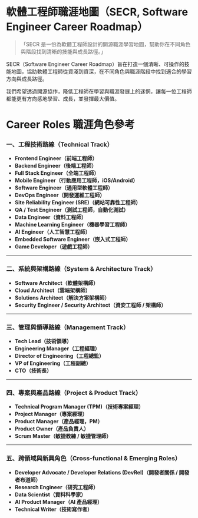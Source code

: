 # 軟體工程師職涯地圖（SECR, Software Engineer Career Roadmap）

> 「SECR 是一份為軟體工程師設計的開源職涯學習地圖，幫助你在不同角色與階段找到清晰的技能與成長路徑。」

SECR（Software Engineer Career Roadmap）旨在打造一個清晰、可操作的技能地圖，協助軟體工程師從資淺到資深，在不同角色與職涯階段中找到適合的學習方向與成長路徑。

我們希望透過開源協作，降低工程師在學習與職涯發展上的迷惘，讓每一位工程師都能更有方向感地學習、成長，並發揮最大價值。

# Career Roles 職涯角色參考

### 一、工程技術路線（Technical Track）

- **Frontend Engineer（前端工程師）**
- **Backend Engineer（後端工程師）**
- **Full Stack Engineer（全端工程師）**
- **Mobile Engineer（行動應用工程師，iOS/Android）**
- **Software Engineer（通用型軟體工程師）**
- **DevOps Engineer（開發運維工程師）**
- **Site Reliability Engineer (SRE)（網站可靠性工程師）**
- **QA / Test Engineer（測試工程師，自動化測試）**
- **Data Engineer（資料工程師）**
- **Machine Learning Engineer（機器學習工程師）**
- **AI Engineer（人工智慧工程師）**
- **Embedded Software Engineer（嵌入式工程師）**
- **Game Developer（遊戲工程師）**

---

### 二、系統與架構路線（System & Architecture Track）

- **Software Architect（軟體架構師）**
- **Cloud Architect（雲端架構師）**
- **Solutions Architect（解決方案架構師）**
- **Security Engineer / Security Architect（資安工程師 / 架構師）**

---

### 三、管理與領導路線（Management Track）

- **Tech Lead（技術領導）**
- **Engineering Manager（工程經理）**
- **Director of Engineering（工程總監）**
- **VP of Engineering（工程副總）**
- **CTO（技術長）**

---

### 四、專案與產品路線（Project & Product Track）

- **Technical Program Manager (TPM)（技術專案經理）**
- **Project Manager（專案經理）**
- **Product Manager（產品經理，PM）**
- **Product Owner（產品負責人）**
- **Scrum Master（敏捷教練 / 敏捷管理師）**

---

### 五、跨領域與新興角色（Cross-functional & Emerging Roles）

- **Developer Advocate / Developer Relations (DevRel)（開發者關係 / 開發者布道師）**
- **Research Engineer（研究工程師）**
- **Data Scientist（資料科學家）**
- **AI Product Manager（AI 產品經理）**
- **Technical Writer（技術寫作者）**
